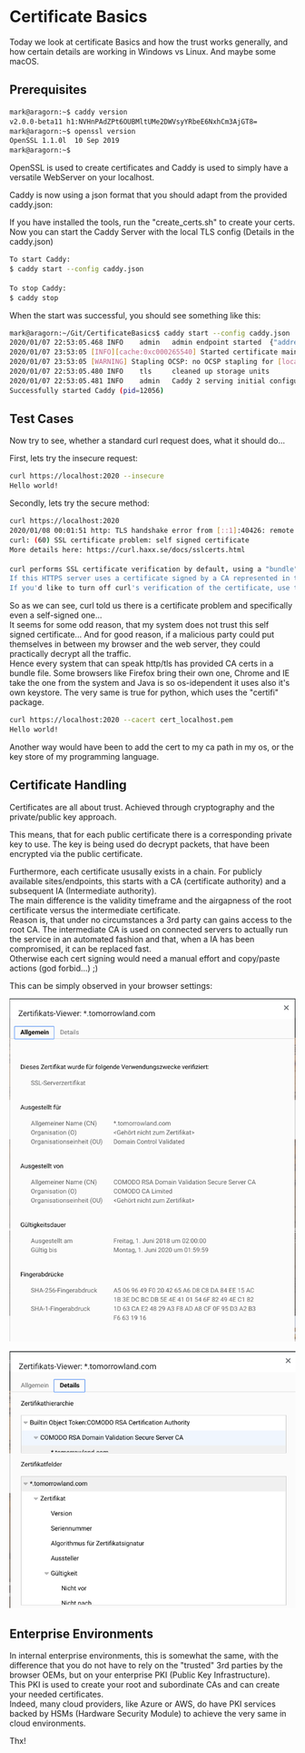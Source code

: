 # Certificate Basics

Today we look at certificate Basics and how the trust works generally, and how certain details are working in Windows vs Linux. And maybe some macOS.

## Prerequisites

```bash
mark@aragorn:~$ caddy version
v2.0.0-beta11 h1:NVHnPAdZPt6OUBMltUMe2DWVsyYRbeE6NxhCm3AjGT8=
mark@aragorn:~$ openssl version
OpenSSL 1.1.0l  10 Sep 2019
mark@aragorn:~$
```

OpenSSL is used to create certificates and Caddy is used to simply have a versatile WebServer on your localhost.

Caddy is now using a json format that you should adapt from the provided caddy.json:

If you have installed the tools, run the "create_certs.sh" to create your certs. 
Now you can start the Caddy Server with the local TLS config (Details in the caddy.json)

```bash
To start Caddy:
$ caddy start --config caddy.json

To stop Caddy:
$ caddy stop
```

When the start was successful, you should see something like this:

```bash
mark@aragorn:~/Git/CertificateBasics$ caddy start --config caddy.json 
2020/01/07 22:53:05.468 INFO    admin   admin endpoint started  {"address": "localhost:2019", "enforce_origin": false, "origins": ["localhost:2019"]}
2020/01/07 23:53:05 [INFO][cache:0xc000265540] Started certificate maintenance routine
2020/01/07 23:53:05 [WARNING] Stapling OCSP: no OCSP stapling for [localhost]: no OCSP server specified in certificate
2020/01/07 22:53:05.480 INFO    tls     cleaned up storage units
2020/01/07 22:53:05.481 INFO    admin   Caddy 2 serving initial configuration
Successfully started Caddy (pid=12056)
```

## Test Cases

Now try to see, whether a standard curl request does, what it should do...

First, lets try the insecure request:

```bash
curl https://localhost:2020 --insecure
Hello world!
```

Secondly, lets try the secure method:

```bash
curl https://localhost:2020
2020/01/08 00:01:51 http: TLS handshake error from [::1]:40426: remote error: tls: unknown certificate authority
curl: (60) SSL certificate problem: self signed certificate
More details here: https://curl.haxx.se/docs/sslcerts.html

curl performs SSL certificate verification by default, using a "bundle" of Certificate Authority (CA) public keys (CA certs). If the default bundle file isn't adequate, you can specify an alternate file using the --cacert option.
If this HTTPS server uses a certificate signed by a CA represented in the bundle, the certificate verification probably failed due to a problem with the certificate (it might be expired, or the name might not match the domain name in the URL).
If you'd like to turn off curl's verification of the certificate, use the -k (or --insecure) option.
```

So as we can see, curl told us there is a certificate problem and specifically even a self-signed one...  
It seems for some odd reason, that my system does not trust this self signed certificate...
And for good reason, if a malicious party could put themselves in between my browser and the web server, they could practically decrypt all the traffic.  
Hence every system that can speak http/tls has provided CA certs in a bundle file. Some browsers like Firefox bring their own one, Chrome and IE take the one from the system and Java is so os-idependent it uses also it's own keystore. The very same is true for python, which uses the "certifi" package.

```bash
curl https://localhost:2020 --cacert cert_localhost.pem 
Hello world!
```

Another way would have been to add the cert to my ca path in my os, or the key store of my programming language.

## Certificate Handling

Certificates are all about trust. Achieved through cryptography and the private/public key approach.

This means, that for each public certificate there is a corresponding private key to use. The key is being used do decrypt packets, that have been encrypted via the public certificate.

Furthermore, each certificate ususally exists in a chain. For publicly available sites/endpoints, this starts with a CA (certificate authority) and a subsequent IA (Intermediate authority).  
The main difference is the validity timeframe and the airgapness of the root certificate versus the intermediate certificate.  
Reason is, that under no circumstances a 3rd party can gains access to the root CA.
The intermediate CA is used on connected servers to actually run the service in an automated fashion and that, when a IA has been compromised, it can be replaced fast.  
Otherwise each cert signing would need a manual effort and copy/paste actions (god forbid...) ;)

This can be simply observed in your browser settings:

![Certificate Main](images/CertificateMain.png)

![Certificate Details](images/CertificateDetails.png)

## Enterprise Environments

In internal enterprise environments, this is somewhat the same, with the difference that you do not have to rely on the "trusted" 3rd parties by the browser OEMs, but on your enterprise PKI (Public Key Infrastructure).  
This PKI is used to create your root and subordinate CAs and can create your needed certificates.  
Indeed, many cloud providers, like Azure or AWS, do have PKI services backed by HSMs (Hardware Security Module) to achieve the very same in cloud environments.

Thx!
